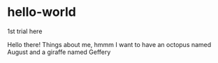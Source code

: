 # hello-world
1st trial here

Hello there!
Things about me, hmmm
I want to have an octopus named August and a giraffe named Geffery
